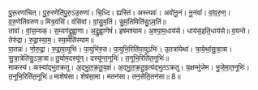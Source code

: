 

  
पु॒रू॒रणा॑चित्। पु॒रु॒रणेति॑पु॒रु॒ऽउ॒रुणा॑। चि॒ध्दि। ह्यस्ति॑। अस्त्यवः॑। अवो॑नू॒नं। नू॒नंवां॑। वां॒व॒रु॒ण॒। व॒रु॒णेति॑वरुण॥ मित्र॒वंसि॑। वंसि॑वां। वां॒सु॒म॒तिं। सु॒म॒तिमिति॑सु॒ऽम॒तिं॥  
तावां॑। वां॒स॒म्यक्। स॒म्यग॑द्रुह्वा॒णा। अ॒द्रु॒ह्वा॒णॆषं॑। इष॑मश्याम। अ॒श्या॒म॒धाय॑से। धाय॑स॒इति॒धाय॑से॥ व॒यन्ते। तेरु॑द्रा। रु॒द्रा॒स्या॒म॒। स्या॒मेति॑स्याम॥  
पा॒तन्नः॑। नो॒रु॒द्रा॒। रु॒द्रा॒पा॒युभिः॑। पा॒युभि॑रु॒त। पा॒युभि॒रिति॑पा॒युऽभिः॑। उ॒तत्रा॑येथां। त्रा॒ये॒थां॒सु॒त्रा॒त्रा। सु॒त्रा॒त्रेति॑सु॒ऽत्रा॒त्रा॥ तु॒र्याम॒दस्यू॑न्। दस्यू॑न्त॒नूभिः॑। त॒नूभि॒रिति॑त॒नूभिः॑॥  
माकस्य॑। कस्या॑द्भुतक्रतू। अ॒द्भु॒त॒क्र॒तू॒य॒क्षं। अ॒द्भु॒त॒क्र॒तू॒इत्य॑द्भुतऽक्रतू। य॒क्षम्भु॑जेम। भु॒जे॒मा॒त॒नूभिः॑। त॒नूभि॒रिति॑त॒नूभिः॑॥ माशेष॑सा। शेष॑सा॒मा। मतन॑सा। तन॒सेति॒तन॑सा॥ 8॥  
